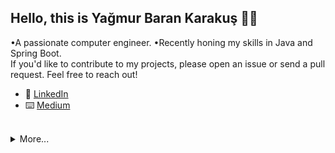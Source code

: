 
## Hello, this is **Yağmur Baran Karakuş** 👋🏻

•A passionate computer engineer. 
•Recently honing my skills in Java and Spring Boot.
<br/>
If you'd like to contribute to my projects, please open an issue or send a pull request. Feel free to reach out!

- 💼 [LinkedIn](https://www.linkedin.com/in/yagmurbarankarakus/)
- ⌨️ [Medium](https://medium.com/@yagmurbarank)

<br/>
 
 <details>  <summary> More...</summary> <br>
 <img src="https://github-readme-stats.vercel.app/api?username=yagmurbarank&show_icons=true&theme=aura"> 
 </details> 
